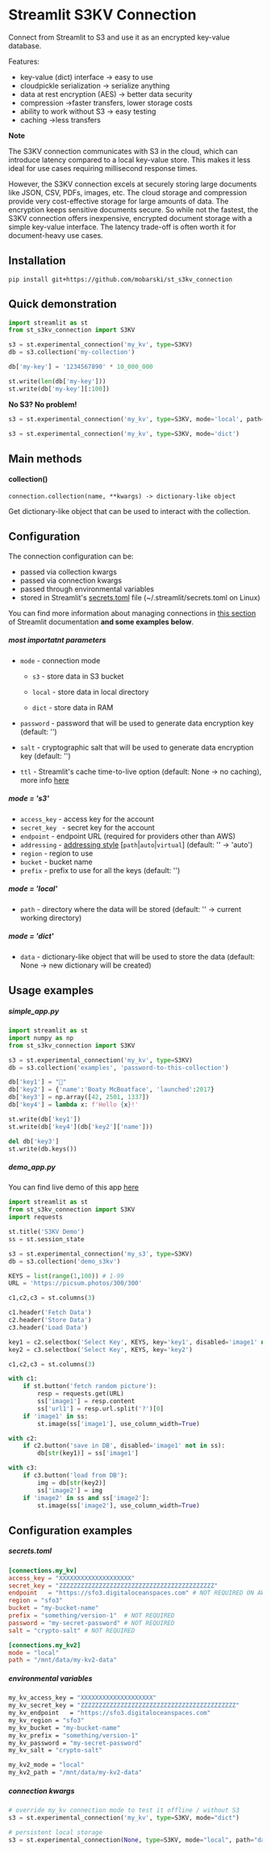 # Streamlit S3KV Connection

Connect from Streamlit to S3 and use it as an encrypted key-value database.



Features:

- key-value (dict) interface → easy to use
- cloudpickle serialization → serialize anything
- data at rest encryption (AES) → better data security
- compression →faster transfers, lower storage costs
- ability to work without S3 → easy testing
- caching →less transfers



**Note**

The S3KV connection communicates with S3 in the cloud, which can  introduce latency compared to a local key-value store. This makes it  less ideal for use cases requiring millisecond response times.

However, the S3KV connection excels at securely storing large  documents like JSON, CSV, PDFs, images, etc. The cloud storage and  compression provide very cost-effective storage for large amounts of  data. The encryption keeps sensitive documents secure. So while not the  fastest, the S3KV connection offers inexpensive, encrypted document  storage with a simple key-value interface. The latency trade-off is  often worth it for document-heavy use cases.



## Installation

`pip install git+https://github.com/mobarski/st_s3kv_connection`



## Quick demonstration

```python
import streamlit as st
from st_s3kv_connection import S3KV

s3 = st.experimental_connection('my_kv', type=S3KV)
db = s3.collection('my-collection')

db['my-key'] = '1234567890' * 10_000_000

st.write(len(db['my-key']))
st.write(db['my-key'][:100])
```

**No S3? No problem!**

```python
s3 = st.experimental_connection('my_kv', type=S3KV, mode='local', path='path/to/local/data/directory')
```

```python
s3 = st.experimental_connection('my_kv', type=S3KV, mode='dict')
```



## Main methods



#### collection()

`connection.collection(name, **kwargs) -> dictionary-like object`

Get dictionary-like object that can be used to interact with the collection.



## Configuration

The connection configuration can be:

- passed via collection kwargs
- passed via connection kwargs
- passed through environmental variables
- stored in Streamlit's [secrets.toml](https://docs.streamlit.io/library/advanced-features/secrets-management) file (~/.streamlit/secrets.toml on Linux)

You can find more information about managing connections in [this section](https://docs.streamlit.io/library/advanced-features/connecting-to-data#global-secrets-managing-multiple-apps-and-multiple-data-stores) of Streamlit documentation **and some examples below**.



##### most importatnt parameters

- `mode` - connection mode
  - `s3` - store data in S3 bucket

  - `local` - store data in local directory

  - `dict` - store data in RAM

- `password` - password that will be used to generate data encryption key (default: '')

- `salt` - cryptographic salt that will be used to generate data encryption key (default: '')

- `ttl` - Streamlit's cache time-to-live option (default: None → no caching), more info [here](docs.streamlit.io/library/advanced-features/caching#controlling-cache-size-and-duration)



##### mode = 's3'

- `access_key` - access key for the account
- `secret_key ` - secret key for the account
- `endpoint` - endpoint URL (required for providers other than AWS)
- `addressing` - [addressing style](https://boto3.amazonaws.com/v1/documentation/api/1.9.42/guide/s3.html#changing-the-addressing-style) [`path`|`auto`|`virtual`] (default: '' → 'auto')
- `region` - region to use
- `bucket` - bucket name
- `prefix` - prefix to use for all the keys (default: '')



##### mode = 'local'

- `path` - directory where the data will be stored (default: '' → current working directory)



##### mode = 'dict'

- `data` - dictionary-like object that will be used to store the data (default: None → new dictionary will be created)

  

## Usage examples



##### simple_app.py

```python
import streamlit as st
import numpy as np
from st_s3kv_connection import S3KV

s3 = st.experimental_connection('my_kv', type=S3KV)
db = s3.collection('examples', 'password-to-this-collection')

db['key1'] = "🎈"
db['key2'] = {'name':'Boaty McBoatface', 'launched':2017}
db['key3'] = np.array([42, 2501, 1337])
db['key4'] = lambda x: f'Hello {x}!'

st.write(db['key1'])
st.write(db['key4'](db['key2']['name']))

del db['key3']
st.write(db.keys())
```



##### demo_app.py

You can find live demo of this app [here](https://s3kv-demo.streamlit.app)

```python
import streamlit as st
from st_s3kv_connection import S3KV
import requests

st.title('S3KV Demo')
ss = st.session_state

s3 = st.experimental_connection('my_s3', type=S3KV)
db = s3.collection('demo_s3kv')

KEYS = list(range(1,100)) # 1-99
URL = 'https://picsum.photos/300/300'

c1,c2,c3 = st.columns(3)

c1.header('Fetch Data')
c2.header('Store Data')
c3.header('Load Data')

key1 = c2.selectbox('Select Key', KEYS, key='key1', disabled='image1' not in ss)
key2 = c3.selectbox('Select Key', KEYS, key='key2')

c1,c2,c3 = st.columns(3)

with c1:
    if st.button('fetch random picture'):
        resp = requests.get(URL)
        ss['image1'] = resp.content
        ss['url1'] = resp.url.split('?')[0]
    if 'image1' in ss:
        st.image(ss['image1'], use_column_width=True)

with c2:
    if c2.button('save in DB', disabled='image1' not in ss):
        db[str(key1)] = ss['image1']

with c3:
    if c3.button('load from DB'):
        img = db[str(key2)]
        ss['image2'] = img
    if 'image2' in ss and ss['image2']:
        st.image(ss['image2'], use_column_width=True)
```



## Configuration examples



##### secrets.toml

```toml
[connections.my_kv]
access_key = "XXXXXXXXXXXXXXXXXXXX"
secret_key = "ZZZZZZZZZZZZZZZZZZZZZZZZZZZZZZZZZZZZZZZZZZZ"
endpoint   = "https://sfo3.digitaloceanspaces.com" # NOT REQUIRED ON AWS
region = "sfo3"
bucket = "my-bucket-name"
prefix = "something/version-1"  # NOT REQUIRED
password = "my-secret-password" # NOT REQUIRED
salt = "crypto-salt" # NOT REQUIRED

[connections.my_kv2]
mode = "local"
path = "/mnt/data/my-kv2-data"
```



##### environmental variables

```bash
my_kv_access_key = "XXXXXXXXXXXXXXXXXXXX"
my_kv_secret_key = "ZZZZZZZZZZZZZZZZZZZZZZZZZZZZZZZZZZZZZZZZZZZ"
my_kv_endpoint   = "https://sfo3.digitaloceanspaces.com"
my_kv_region = "sfo3"
my_kv_bucket = "my-bucket-name"
my_kv_prefix = "something/version-1"
my_kv_password = "my-secret-password"
my_kv_salt = "crypto-salt"

my_kv2_mode = "local"
my_kv2_path = "/mnt/data/my-kv2-data"
```



##### connection kwargs

```python
# override my_kv connection mode to test it offline / without S3
s3 = st.experimental_connection('my_kv', type=S3KV, mode="dict")

# persistent local storage 
s3 = st.experimental_connection(None, type=S3KV, mode="local", path="data", password="xxx")
```

